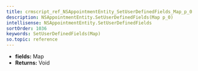 ```yaml
---
title: crmscript_ref_NSAppointmentEntity_SetUserDefinedFields_Map_p_0
description: NSAppointmentEntity.SetUserDefinedFields(Map p_0)
intellisense: NSAppointmentEntity.SetUserDefinedFields
sortOrder: 1036
keywords: SetUserDefinedFields(Map)
so.topic: reference
---
```



* **fields:** Map
* **Returns:** Void


